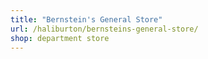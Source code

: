 ```yaml
---
title: "Bernstein's General Store"
url: /haliburton/bernsteins-general-store/
shop: department store
---
```

